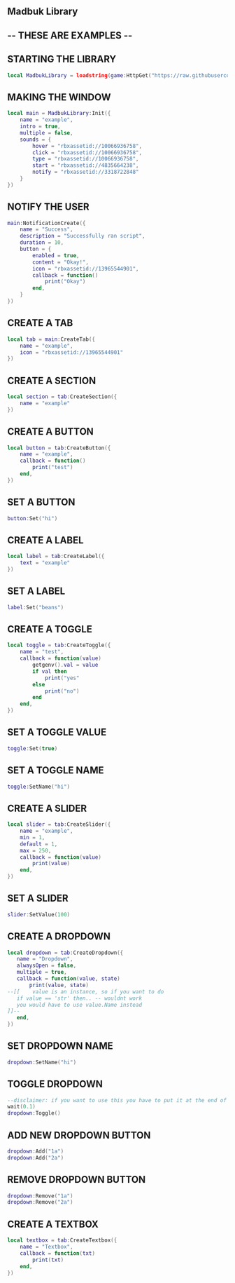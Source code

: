 ## Madbuk Library 
## -- THESE ARE EXAMPLES --

## STARTING THE LIBRARY
```lua
local MadbukLibrary = loadstring(game:HttpGet("https://raw.githubusercontent.com/MadbukScripts/Madbuk-Library/main/GUI"))()
```

## MAKING THE WINDOW
```lua
local main = MadbukLibrary:Init({
	name = "example",
	intro = true,
	multiple = false,
	sounds = {
		hover = "rbxassetid://10066936758",
		click = "rbxassetid://10066936758",
		type = "rbxassetid://10066936758",
		start = "rbxassetid://4835664238",
		notify = "rbxassetid://3318722848"
	}
})
```

## NOTIFY THE USER
```lua
main:NotificationCreate({
	name = "Success",
	description = "Successfully ran script",
	duration = 10,
	button = {
		enabled = true,
		content = "Okay!",
		icon = "rbxassetid://13965544901",
		callback = function()
			print("Okay")
		end,
	}
})
```
## CREATE A TAB
```lua
local tab = main:CreateTab({
	name = "example",
	icon = "rbxassetid://13965544901"
})
```

## CREATE A SECTION
```lua
local section = tab:CreateSection({
	name = "example"
})
```

## CREATE A BUTTON
```lua
local button = tab:CreateButton({
	name = "example",
	callback = function()
		print("test")
	end,
})
```

## SET A BUTTON
```lua
button:Set("hi")
```

## CREATE A LABEL
```lua
local label = tab:CreateLabel({
	text = "example"
})
```

## SET A LABEL
```lua
label:Set("beans")
```

## CREATE A TOGGLE
```lua
local toggle = tab:CreateToggle({
	name = "test",
	callback = function(value)
		getgenv().val = value
		if val then
			print("yes"
		else
			print("no")
		end
	end,
})
```

## SET A TOGGLE VALUE
```lua
toggle:Set(true)
```

## SET A TOGGLE NAME
```lua
toggle:SetName("hi")
```

## CREATE A SLIDER
```lua
local slider = tab:CreateSlider({
	name = "example",
	min = 1,
	default = 1,
	max = 250,
	callback = function(value)
		print(value)
	end,
})
```

## SET A SLIDER
```lua
slider:SetValue(100)
```

## CREATE A DROPDOWN
 ```lua
local dropdown = tab:CreateDropdown({
	name = "Dropdown",
	alwaysOpen = false,
	multiple = true,
	callback = function(value, state)
		print(value, state)
--[[    value is an instance, so if you want to do
	if value == 'str' then.. -- wouldnt work
	you would have to use value.Name instead
]]--
	end,	
})
```

## SET DROPDOWN NAME
```lua
dropdown:SetName("hi")
```

## TOGGLE DROPDOWN
```lua
--disclaimer: if you want to use this you have to put it at the end of your code otherwise it will bug out
wait(0.1)
dropdown:Toggle()
```

## ADD NEW DROPDOWN BUTTON
```lua
dropdown:Add("1a")
dropdown:Add("2a")
```

## REMOVE DROPDOWN BUTTON
```lua
dropdown:Remove("1a")
dropdown:Remove("2a")
```



## CREATE A TEXTBOX
```lua
local textbox = tab:CreateTextbox({
	name = "Textbox",
	callback = function(txt)
		print(txt)
	end,
})
```
